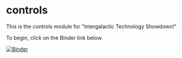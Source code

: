 # controls
This is the controls module for "Intergalactic Technology Showdown!"

To begin, click on the Binder link below.

[![Binder](http://mybinder.org/badge.svg)](http://mybinder.org:/repo/cferko/controls)
